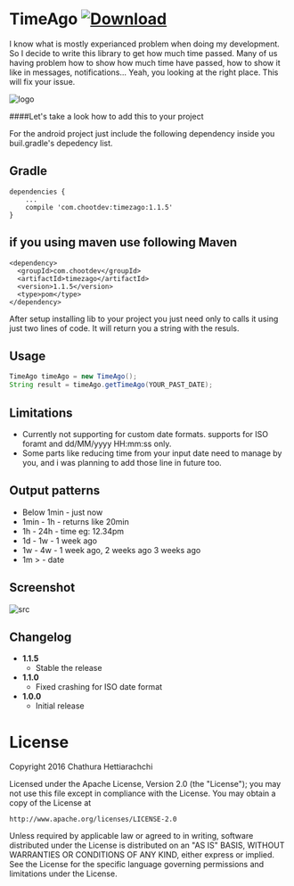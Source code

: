 # TimeAgo [ ![Download](https://api.bintray.com/packages/chathurahettiarachchi/maven/TimeZAgo/images/download.svg) ](https://bintray.com/chathurahettiarachchi/maven/TimeZAgo/_latestVersion)

I know what is mostly experianced problem when doing my development. So I decide to write this library to get how much time passed. Many of us having problem how to show how much time have passed, how to show it like in messages, notifications... Yeah, you looking at the right place. This will fix your issue.

  ![logo](https://cloud.githubusercontent.com/assets/13764097/15270717/a196efe4-1a46-11e6-9fbe-5559614af3dd.png)
  
####Let's take a look how to add this to your project

For the android project just include the following dependency inside you buil.gradle's depedency list.

Gradle
------
```
dependencies {
    ...
    compile 'com.chootdev:timezago:1.1.5'
}
```

if you using maven use following
Maven
------
```
<dependency>
  <groupId>com.chootdev</groupId>
  <artifactId>timezago</artifactId>
  <version>1.1.5</version>
  <type>pom</type>
</dependency>
```
  
After setup installing lib to your project you just need only to calls it using just two lines of code. It will return you a string with the resuls.

Usage
-----
```java
TimeAgo timeAgo = new TimeAgo();
String result = timeAgo.getTimeAgo(YOUR_PAST_DATE);
```

Limitations
-----------
* Currently not supporting for custom date formats. supports for ISO foramt and dd/MM/yyyy HH:mm:ss only.
* Some parts like reducing time from your input date need to manage by you, and i was planning to add those line in future too.

Output patterns
---------------
* Below 1min  - just now
* 1min - 1h   - returns like 20min
* 1h - 24h    - time eg: 12.34pm
* 1d - 1w     - 1 week ago
* 1w - 4w     - 1 week ago, 2 weeks ago 3 weeks ago
* 1m >        - date

Screenshot
----------
![src](https://cloud.githubusercontent.com/assets/13764097/15270846/684460f0-1a4b-11e6-801d-62cda0b44752.png)
  
Changelog
---------
* **1.1.5**
    * Stable the release
* **1.1.0**
    * Fixed crashing for ISO date format
* **1.0.0**
    * Initial release
  
# License
Copyright 2016 Chathura Hettiarachchi

Licensed under the Apache License, Version 2.0 (the "License");
you may not use this file except in compliance with the License.
You may obtain a copy of the License at

    http://www.apache.org/licenses/LICENSE-2.0

Unless required by applicable law or agreed to in writing, software
distributed under the License is distributed on an "AS IS" BASIS,
WITHOUT WARRANTIES OR CONDITIONS OF ANY KIND, either express or implied.
See the License for the specific language governing permissions and
limitations under the License.
